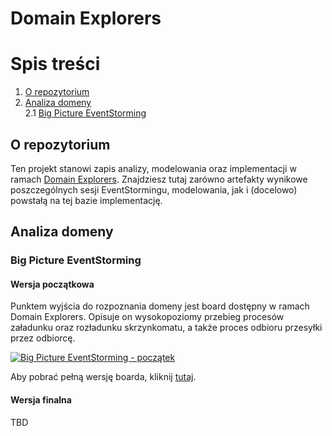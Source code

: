 # Domain Explorers

# Spis treści

1. [O repozytorium](#o-repozytorium)
2. [Analiza domeny](#analiza-domeny)  
   2.1 [Big Picture EventStorming](#big-picture-eventstorming)  
   

## O repozytorium

Ten projekt stanowi zapis analizy, modelowania oraz implementacji w ramach [Domain Explorers](https://explorers.bettersoftwaredesign.pl). Znajdziesz tutaj zarówno artefakty wynikowe poszczególnych sesji EventStormingu, modelowania, jak i (docelowo) powstałą na tej bazie implementację.

## Analiza domeny

### Big Picture EventStorming

#### Wersja początkowa

Punktem wyjścia do rozpoznania domeny jest board dostępny w ramach Domain Explorers. Opisuje on wysokopoziomy przebieg procesów załadunku oraz rozładunku skrzynkomatu, a także proces odbioru przesyłki przez odbiorcę.

[![Big Picture EventStorming - początek](assets/images/big-picture-init-small.jpg)](assets/images/big-picture-init.jpg)

Aby pobrać pełną wersję boarda, kliknij [tutaj](https://raw.githubusercontent.com/mariuszgil/domain-explorers/master/assets/images/big-picture-init.jpg). 

#### Wersja finalna

TBD
